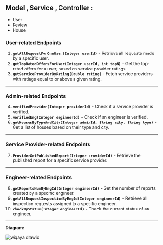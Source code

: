 ## Model , Service , Controller : 
* User
* Review
* House


### **User-related Endpoints**
1. **`getAllRequestForOneUser(Integer userId)`** - Retrieve all requests made by a specific user.  
2. **`getTopRatedOffersForUser(Integer userId, int topN)`** - Get the top-rated offers for a user, based on service provider ratings.  
3. **`getServiceProviderByRating(Double rating)`** - Fetch service providers with ratings equal to or above a given rating.

---

### **Admin-related Endpoints**
4. **`verifiedProvider(Integer providerId)`** - Check if a service provider is verified.  
5. **`verifiedEng(Integer engineerId)`** - Check if an engineer is verified.  
6. **`getHousesByTypeAndCity(Integer adminId, String city, String type)`** - Get a list of houses based on their type and city.

---

### **Service Provider-related Endpoints**
7. **`ProviderGetPublishedReport(Integer providerId)`** - Retrieve the published report for a specific service provider.

---

### **Engineer-related Endpoints**
8. **`getReportsNumByEngId(Integer engineerId)`** - Get the number of reports created by a specific engineer.  
9. **`getAllRequestInspectionByEngId(Integer engineerId)`** - Retrieve all inspection requests assigned to a specific engineer.  
10. **`checkMyStatus(Integer engineerId)`** - Check the current status of an engineer.

---

**Diagram:**

![wiqaya drawio](https://github.com/user-attachments/assets/6f8e7a7c-b2da-4fd5-8e3f-38b716dd97dd)
